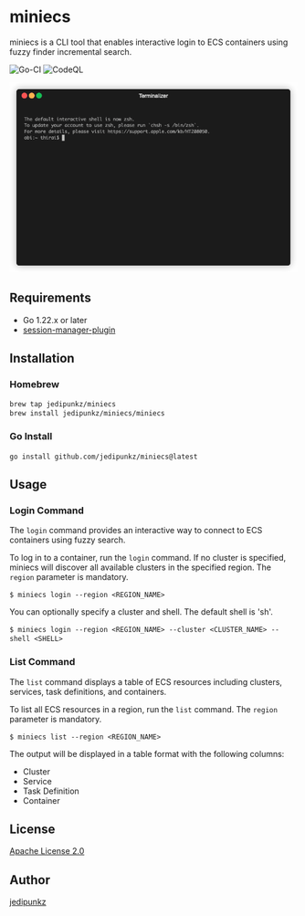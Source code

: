 # miniecs

miniecs is a CLI tool that enables interactive login to ECS containers using fuzzy finder incremental search.

![Go-CI](https://github.com/jedipunkz/miniecs/workflows/Go-CI/badge.svg)
![CodeQL](https://github.com/jedipunkz/miniecs/workflows/CodeQL/badge.svg)

<img src="https://raw.githubusercontent.com/jedipunkz/miniecs/main/pix/miniecs.gif">

## Requirements

- Go 1.22.x or later
- [session-manager-plugin](https://docs.aws.amazon.com/systems-manager/latest/userguide/session-manager-working-with-install-plugin.html)

## Installation

### Homebrew

```shell
brew tap jedipunkz/miniecs
brew install jedipunkz/miniecs/miniecs
```

### Go Install

```shell
go install github.com/jedipunkz/miniecs@latest
```

## Usage

### Login Command

The `login` command provides an interactive way to connect to ECS containers using fuzzy search.

To log in to a container, run the `login` command. If no cluster is specified, miniecs will discover all available clusters in the specified region. The `region` parameter is mandatory.

```shell
$ miniecs login --region <REGION_NAME>
```

You can optionally specify a cluster and shell. The default shell is 'sh'.

```shell
$ miniecs login --region <REGION_NAME> --cluster <CLUSTER_NAME> --shell <SHELL>
```

### List Command

The `list` command displays a table of ECS resources including clusters, services, task definitions, and containers.

To list all ECS resources in a region, run the `list` command. The `region` parameter is mandatory.

```shell
$ miniecs list --region <REGION_NAME>
```

The output will be displayed in a table format with the following columns:
- Cluster
- Service
- Task Definition
- Container

## License

[Apache License 2.0](https://github.com/jedipunkz/awscreds/blob/main/LICENSE)

## Author

[jedipunkz](https://twitter.com/jedipunkz)